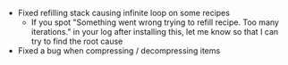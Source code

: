 - Fixed refilling stack causing infinite loop on some recipes
  - If you spot "Something went wrong trying to refill recipe. Too many iterations." in your log after installing this, let me know so that I can try to find the root cause
- Fixed a bug when compressing / decompressing items